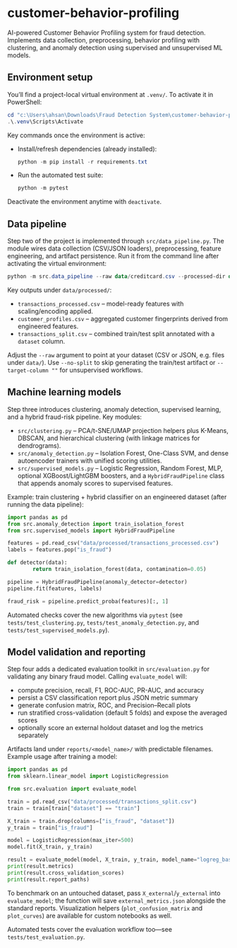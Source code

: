 # customer-behavior-profiling
AI-powered Customer Behavior Profiling system for fraud detection. Implements data collection, preprocessing, behavior profiling with clustering, and anomaly detection using supervised and unsupervised ML models.

## Environment setup

You’ll find a project-local virtual environment at `.venv/`. To activate it in PowerShell:

```powershell
cd "c:\Users\ahsan\Downloads\Fraud Detection System\customer-behavior-profiling"
.\.venv\Scripts\Activate
```

Key commands once the environment is active:

- Install/refresh dependencies (already installed):

	```powershell
	python -m pip install -r requirements.txt
	```

- Run the automated test suite:

	```powershell
	python -m pytest
	```

Deactivate the environment anytime with `deactivate`.

## Data pipeline

Step two of the project is implemented through `src/data_pipeline.py`. The module wires
data collection (CSV/JSON loaders), preprocessing, feature engineering, and artifact
persistence. Run it from the command line after activating the virtual environment:

```powershell
python -m src.data_pipeline --raw data/creditcard.csv --processed-dir data/processed
```

Key outputs under `data/processed/`:

- `transactions_processed.csv` – model-ready features with scaling/encoding applied.
- `customer_profiles.csv` – aggregated customer fingerprints derived from engineered features.
- `transactions_split.csv` – combined train/test split annotated with a `dataset` column.

Adjust the `--raw` argument to point at your dataset (CSV or JSON, e.g. files under `data/`). Use `--no-split` to
skip generating the train/test artifact or `--target-column ""` for unsupervised workflows.

## Machine learning models

Step three introduces clustering, anomaly detection, supervised learning, and a hybrid fraud-risk pipeline.
Key modules:

- `src/clustering.py` – PCA/t-SNE/UMAP projection helpers plus K-Means, DBSCAN, and hierarchical clustering
	(with linkage matrices for dendrograms).
- `src/anomaly_detection.py` – Isolation Forest, One-Class SVM, and dense autoencoder trainers with unified scoring
	utilities.
- `src/supervised_models.py` – Logistic Regression, Random Forest, MLP, optional XGBoost/LightGBM boosters, and a
	`HybridFraudPipeline` class that appends anomaly scores to supervised features.

Example: train clustering + hybrid classifier on an engineered dataset (after running the data pipeline):

```python
import pandas as pd
from src.anomaly_detection import train_isolation_forest
from src.supervised_models import HybridFraudPipeline

features = pd.read_csv("data/processed/transactions_processed.csv")
labels = features.pop("is_fraud")

def detector(data):
		return train_isolation_forest(data, contamination=0.05)

pipeline = HybridFraudPipeline(anomaly_detector=detector)
pipeline.fit(features, labels)

fraud_risk = pipeline.predict_proba(features)[:, 1]
```

Automated checks cover the new algorithms via `pytest` (see `tests/test_clustering.py`,
`tests/test_anomaly_detection.py`, and `tests/test_supervised_models.py`).

## Model validation and reporting

Step four adds a dedicated evaluation toolkit in `src/evaluation.py` for validating any binary fraud model. Calling
`evaluate_model` will:

- compute precision, recall, F1, ROC-AUC, PR-AUC, and accuracy
- persist a CSV classification report plus JSON metric summary
- generate confusion matrix, ROC, and Precision–Recall plots
- run stratified cross-validation (default 5 folds) and expose the averaged scores
- optionally score an external holdout dataset and log the metrics separately

Artifacts land under `reports/<model_name>/` with predictable filenames. Example usage after training a model:

```python
import pandas as pd
from sklearn.linear_model import LogisticRegression

from src.evaluation import evaluate_model

train = pd.read_csv("data/processed/transactions_split.csv")
train = train[train["dataset"] == "train"]

X_train = train.drop(columns=["is_fraud", "dataset"])
y_train = train["is_fraud"]

model = LogisticRegression(max_iter=500)
model.fit(X_train, y_train)

result = evaluate_model(model, X_train, y_train, model_name="logreg_baseline")
print(result.metrics)
print(result.cross_validation_scores)
print(result.report_paths)
```

To benchmark on an untouched dataset, pass `X_external`/`y_external` into `evaluate_model`; the function will save
`external_metrics.json` alongside the standard reports. Visualization helpers (`plot_confusion_matrix` and `plot_curves`)
are available for custom notebooks as well.

Automated tests cover the evaluation workflow too—see `tests/test_evaluation.py`.
